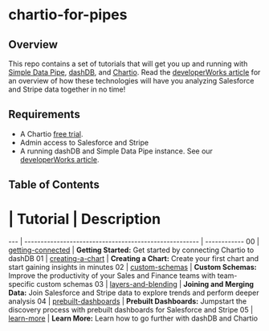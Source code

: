 # chartio-for-pipes

## Overview
This repo contains a set of tutorials that will get you up and running with
[Simple Data Pipe](https://developer.ibm.com/clouddataservices/simple-data-pipe/),
[dashDB](https://www.ibm.com/software/data/dashdb/), and [Chartio](https://chartio.com/). Read the
[developerWorks article]() for an overview of how these technologies will have you analyzing
Salesforce and Stripe data together in no time!

## Requirements
- A Chartio [free trial](http://landing.chartio.com/request-a-demo).
- Admin access to Salesforce and Stripe
- A running dashDB and Simple Data Pipe instance. See our [developerWorks article]().

## Table of Contents

 #  | Tutorial                                               | Description
--- | ------------------------------------------------------ | ------------
00  | [getting-connected](./getting-connected/README.md)     | **Getting Started:** Get started by connecting Chartio to dashDB
01  | [creating-a-chart](./creating-a-chart/README.md)       | **Creating a Chart:** Create your first chart and start gaining insights in minutes
02  | [custom-schemas](./custom-schemas/README.md)           | **Custom Schemas:** Improve the productivity of your Sales and Finance teams with team-specific custom schemas
03  | [layers-and-blending](./layers-and-blending/README.md) | **Joining and Merging Data:** Join Salesforce and Stripe data to explore trends and perform deeper analysis
04  | [prebuilt-dashboards](./prebuilt-dashboards/README.md) | **Prebuilt Dashboards:** Jumpstart the discovery process with prebuilt dashboards for Salesforce and Stripe
05  | [learn-more](./learn-more/README.md)                   | **Learn More:** Learn how to go further with dashDB and Chartio
